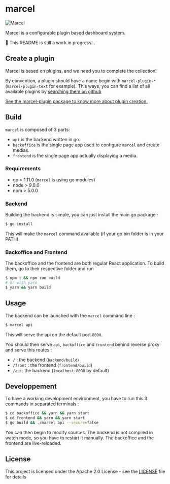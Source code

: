 # marcel

![Marcel](https://raw.githubusercontent.com/Zenika/marcel/master/marcel_banner.png)

Marcel is a configurable plugin based dashboard system.

:construction: This README is still a work in progress...

## Create a plugin

Marcel is based on plugins, and we need you to complete the collection!

By convention, a plugin should have a name begin with `marcel-plugin-*` (`marcel-plugin-text` for example).
This ways, you can find a list of all available plugins by [searching them on github](https://github.com/search?utf8=%E2%9C%93&q=marcel%2Dplugin)

[See the marcel-plugin package to know more about plugin creation.](./node-packages/marcel-plugin)

## Build

`marcel` is composed of 3 parts:
  - `api` is the backend written in go.
  - `backoffice` is the single page app used to configure `marcel` and create medias.
  - `frontend` is the single page app actually displaying a media.

### Requirements

 - go > 1.11.0 (`marcel` is using go modules)
 - node > 9.0.0
 - npm > 5.0.0
  
### Backend
 
Building the backend is simple, you can just install the main go package :

```bash
$ go install
```

This will make the `marcel` command available (if your go bin folder is in your PATH)

### Backoffice and Frontend

The backoffice and the frontend are both regular React application. To build them, go to their respective folder and run

```bash
$ npm i && npm run build
# or with yarn
$ yarn && yarn build
```

## Usage

The backend can be launched with the `marcel` command line :

```bash
$ marcel api
```

This will serve the api on the default port `8090`.

You should then serve `api`, `backoffice` and `frontend` behind reverse proxy and serve this routes :
  - `/` : the backend (`backend/build`)
  - `/front` : the frontend (`frontend/build`)
  - `/api`: the backend (`localhost:8090` by default)
  
## Developpement
 
To have a working development environment, you have to run this 3 commands in separated terminals :

```bash
$ cd backoffice && yarn && yarn start
$ cd frontend && yarn && yarn start
$ go build && ./marcel api --secure=false
```

You can then begin to modify sources. The backend is not compiled in watch mode, so you have to restart it manually. The backoffice and the frontend are live-reloaded.

## License

This project is licensed under the Apache 2.0 License - see the [LICENSE](LICENSE) file for details
